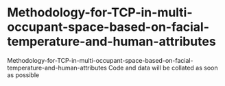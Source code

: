 # Methodology-for-TCP-in-multi-occupant-space-based-on-facial-temperature-and-human-attributes
Methodology-for-TCP-in-multi-occupant-space-based-on-facial-temperature-and-human-attributes
Code and data will be collated as soon as possible
